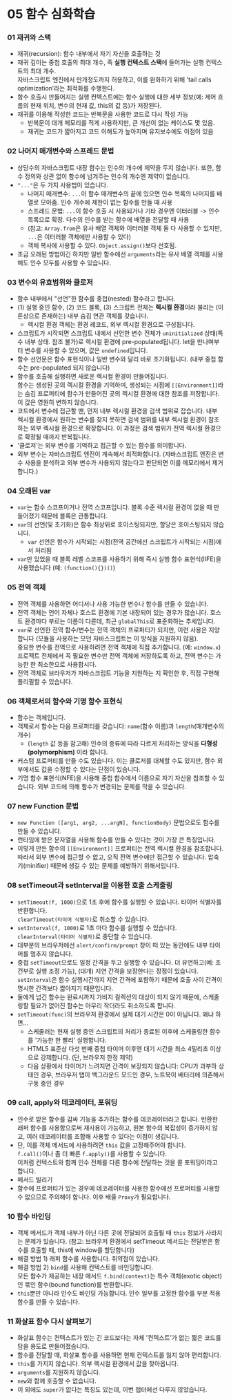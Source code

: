 # 05 함수 심화학습
### 01 재귀와 스택
- 재귀(recursion): 함수 내부에서 자기 자신을 호출하는 것
- 재귀 깊이는 중첩 호출의 최대 개수, 즉 **실행 컨텍스트 스택**에 들어가는 실행 컨텍스트의 최대 개수.  
  자바스크립트 엔진에서 만개정도까지 허용하고, 이를 완화하기 위해 'tail calls optimization’라는 최적화를 수행한다.
- 함수 호출시 만들어지는 실행 컨텍스트에는 함수 실행에 대한 세부 정보(예: 제어 흐름의 현재 위치, 변수의 현재 값, this의 값 등)가 저장된다.
- 재귀를 이용해 작성한 코드는 반복문을 사용한 코드로 다시 작성 가능
  - 반복문이 대개 메모리를 적게 사용하지만, 큰 개선이 없는 케이스도 몇 있음. 
  - 재귀는 코드가 짧아지고 코드 이해도가 높아지며 유지보수에도 이점이 있음

### 02 나머지 매개변수와 스프레드 문법
- 상당수의 자바스크립트 내장 함수는 인수의 개수에 제약을 두지 않습니다.
  또한, 함수 정의와 상관 없이 함수에 넘겨주는 인수의 개수엔 제약이 없습니다.
- `"..."`은 두 가지 사용법이 있습니다.
  - 나머지 매개변수: `...`이 함수 매개변수의 끝에 있으면 인수 목록의 나머지를 배열로 모아줌. 인수 개수에 제한이 없는 함수를 만들 때 사용
  - 스프레드 문법: `...`이 함수 호출 시 사용되거나 기타 경우엔 이터러블 -> 인수 목록으로 확장. 다수의 인수를 받는 함수에 배열을 전달할 때 사용
  - (참고: `Array.from`은 유사 배열 객체와 이터러블 객체 둘 다 사용할 수 있지만, `...`은 이터러블 객체에만 사용할 수 있다)
  - 객체 복사에 사용할 수 있다. `Object.assign()`보다 선호됨.
- 조금 오래된 방법이긴 하지만 일반 함수에선 `arguments`라는 유사 배열 객체를 사용해도 인수 모두를 사용할 수 있습니다.

### 03 변수의 유효범위와 클로저
- 함수 내부에서 "선언"한 함수를 중첩(nested) 함수라고 합니다.
- (1) 실행 중인 함수, (2) 코드 블록, (3) 스크립트 전체는 **렉시컬 환경**이라 불리는 (이론상으로 존재하는) 내부 숨김 연관 객체를 갖습니다.
  - 렉시컬 환경 객체는 환경 레코드, 외부 렉시컬 환경으로 구성됩니다.
- 스크립트가 시작되면 스크립트 내에서 선언한 변수 전체가 `uninitialized` 상태(특수 내부 상태. 참조 불가)로 렉시컬 환경에 pre-populated됩니다.
  let을 만나며부터 변수를 사용할 수 있으며, 값은 `undefined`입니다.
- 함수 선언문은 함수 표현식이나 일반 변수와 달리 바로 초기화됩니다. (내부 중첩 함수는 pre-populated 되지 않습니다)
- 함수를 호출해 실행하면 새로운 렉시컬 환경이 만들어집니다.   
  함수는 생성된 곳의 렉시컬 환경을 기억하며, 생성되는 시점에 `[[Environment]]`라는 숨김 프로퍼티에 함수가 만들어진 곳의 렉시컬 환경에 대한 참조를 저장합니다. 이 값은 영원히 변하지 않습니다.
- 코드에서 변수에 접근할 땐, 먼저 내부 렉시컬 환경을 검색 범위로 잡습니다. 내부 렉시컬 환경에서 원하는 변수를 찾지 못하면 검색 범위를 내부 렉시컬 환경이 참조하는 외부 렉시컬 환경으로 확장합니다. 이 과정은 검색 범위가 전역 렉시컬 환경으로 확장될 때까지 반복됩니다.
- '클로저'는 외부 변수를 기억하고 접근할 수 있는 함수를 의미합니다.
- 외부 변수는 자바스크립트 엔진이 계속해서 최적화합니다. (자바스크립트 엔진은 변수 사용을 분석하고 외부 변수가 사용되지 않는다고 판단되면 이를 메모리에서 제거합니다.)

### 04 오래된 var
- `var`는 함수 스코프이거나 전역 스코프입니다. 블록 수준 렉시컬 환경이 없을 때 만들어졌기 때문에 블록은 관통합니다.
- `var`의 선언(및 초기화)은 함수 최상위로 호이스팅되지만, 할당은 호이스팅되지 않습니다. 
  - `var` 선언은 함수가 시작되는 시점(전역 공간에선 스크립트가 시작되는 시점)에서 처리됨
- `var`만 있었을 때 블록 레벨 스코프를 사용하기 위해 즉시 실행 함수 표현식(IIFE)을 사용했습니다 (예: `(function(){})()`)

### 05 전역 객체
- 전역 객체를 사용하면 어디서나 사용 가능한 변수나 함수를 만들 수 있습니다. 
- 전역 객체는 언어 자체나 호스트 환경에 기본 내장되어 있는 경우가 많습니다.
  호스트 환경마다 부르는 이름이 다른데, 최근 `globalThis`로 표준화하는 추세입니다.
- `var`로 선언한 전역 함수/변수는 전역 객체의 프로퍼티가 되지만, 이런 사용은 지양합니다 (모듈을 사용하는 모던 자바스크립트는 이 방식을 지원하지 않음).   
  중요한 변수를 전역으로 사용하려면 전역 객체에 직접 추가합니다. (예: `window.x`)  
  프로젝트 전체에서 꼭 필요한 변수만 전역 객체에 저장하도록 하고, 전역 변수는 가능한 한 최소한으로 사용합시다.
- 전역 객체로 브라우저가 자바스크립트 기능을 지원하는 지 확인한 후, 직접 구현해 폴리필할 수 있습니다.

### 06 객체로서의 함수와 기명 함수 표현식
- 함수는 객체입니다. 
- 객체로서 함수는 다음 프로퍼티를 갖습니다: `name`(함수 이름)과 `length`(매개변수의 개수)
  - (`length` 값 등을 참고해) 인수의 종류에 따라 다르게 처리하는 방식을 **다형성(polymorphism)** 이라 합니다. 
- 커스텀 프로퍼티를 만들 수도 있습니다. 이는 클로저를 대체할 수도 있지만, 함수 외부에서도 값을 수정할 수 있다는 단점이 있습니다.
- 기명 함수 표현식(NFE)을 사용해 중첩 함수에서 이름으로 자기 자신을 참조할 수 있습니다. 
  외부 코드에 의해 함수가 변경되는 문제를 막을 수 있습니다.

### 07 new Function 문법
- `new Function ([arg1, arg2, ...argN], functionBody)` 문법으로도 함수를 만들 수 있습니다.
- 런타임에 받은 문자열을 사용해 함수를 만들 수 있다는 것이 가장 큰 특징입니다.
- 이렇게 만든 함수의 `[[Environment]]` 프로퍼티는 전역 렉시컬 환경을 참조합니다. 따라서 외부 변수에 접근할 수 없고, 오직 전역 변수에만 접근할 수 있습니다.
  압축기(minifier) 때문에 생길 수 있는 문제를 예방하기 위해서입니다.

### 08 setTimeout과 setInterval을 이용한 호출 스케줄링
- `setTimeout(f, 1000)`으로 1초 후에 함수를 실행할 수 있습니다. 타이머 식별자를 반환합니다.  
  `clearTimeout(타이머 식별자)`로 취소할 수 있습니다.
- `setInterval(f, 1000)`로 1초 마다 함수를 실행할 수 있습니다.  
  `clearInterval(타이머 식별자)`로 중단할 수 있습니다.
- 대부분의 브라우저에선 `alert/confirm/prompt` 창이 떠 있는 동안에도 내부 타이머를 멈추지 않습니다.
- 중첩 `setTimeout`으로도 일정 간격을 두고 실행할 수 있습니다.
  더 유연하고(예: 조건부로 실행 조정 가능), (대개) 지연 간격을 보장한다는 장점이 있습니다.
  `setInterval`은 함수 실행시간까지 지연 간격에 포함하기 때문에 호출 사이 간격이 명시한 간격보다 짧아지기 때문입니다.
- 둘에게 넘긴 함수는 완료시까지 가비지 컬렉션의 대상이 되지 않기 때문에, 스케줄링할 필요가 없어진 함수는 아무리 작더라도 취소하도록 합니다.
- `setTimeout(func)`의 브라우저 환경에서 실제 대기 시간은 0이 아닙니다. 왜냐 하면...
  - 스케줄러는 현재 실행 중인 스크립트의 처리가 종료된 이후에 스케줄링한 함수를 '가능한 한 빨리' 실행합니다.
  - HTML5 표준상 다섯 번째 중첩 타이머 이후엔 대기 시간을 최소 4밀리초 이상으로 강제합니다. (단, 브라우저 한정 제약)
  - 다음 상황에서 타이머가 느려지면 간격이 보장되지 않습니다: CPU가 과부하 상태인 경우, 브라우저 탭이 백그라운드 모드인 경우, 노트북이 배터리에 의존해서 구동 중인 경우

### 09 call, apply와 데코레이터, 포워딩
- 인수로 받은 함수를 감싸 기능을 추가하는 함수를 데코레이터라고 합니다.
  반환한 래퍼 함수를 사용함으로써 재사용이 가능하고, 원본 함수의 복잡성이 증가하지 않고, 여러 데코레이터를 조합해 사용할 수 있다는 이점이 생깁니다.
- 단, 이를 객체 메서드에 사용하려면 `this` 값을 고정해주어야 합니다.  
  `f.call()`이나 좀 더 빠른 `f.apply()`를 사용할 수 있습니다.  
  이처럼 컨텍스트와 함께 인수 전체를 다른 함수에 전달하는 것을 콜 포워딩이라고 합니다.
- 메서드 빌리기
- 함수에 프로퍼티가 있는 경우에 데코레이터를 사용한 함수에선 프로퍼티를 사용할 수 없으므로 주의해야 합니다. 이후 배울 `Proxy`가 필요합니다.

### 10 함수 바인딩
- 객체 메서드가 객체 내부가 아닌 다른 곳에 전달되어 호출될 때 `this` 정보가 사라지는 문제가 있습니다.
  (참고: 브라우저 환경에서 setTimeout 메서드는 전달받은 함수를 호출할 때, this에 window를 할당합니다)
- 해결 방법 1) 래퍼 함수를 사용합니다. 취약점이 있습니다.
- 해결 방법 2) `bind`를 사용해 컨텍스트를 바인딩합니다.   
  모든 함수가 제공하는 내장 메서드 `f.bind(context)`는 특수 객체(exotic object)인 묶인 함수(bound function)를 반환합니다.
- `this`뿐만 아니라 인수도 바인딩 가능합니다. 인수 일부를 고정한 함수를 부분 적용 함수를 만들 수 있습니다.

### 11 화살표 함수 다시 살펴보기
- 화살표 함수는 컨텍스트가 있는 긴 코드보다는 자체 '컨텍스트’가 없는 짧은 코드를 담을 용도로 만들어졌습니다.
- 함수를 전달할 때, 화살표 함수를 사용하면 현재 컨텍스트를 잃지 않아 편리합니다.
- `this`를 가지지 않습니다. 외부 렉시컬 환경에서 값을 찾아옵니다.
- `arguments`를 지원하지 않습니다.
- `new`와 함께 호출할 수 없습니다.
- 이 외에도 `super`가 없다는 특징도 있는데, 이번 챕터에선 다루지 않았습니다.
